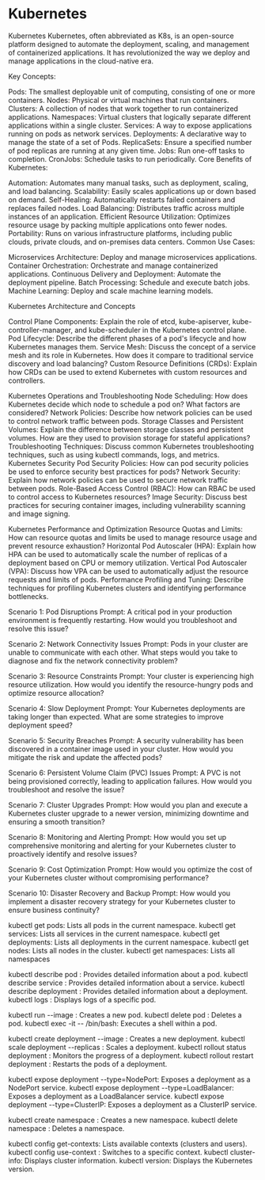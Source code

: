 # Kubernetes
Kubernetes
Kubernetes, often abbreviated as K8s, is an open-source platform designed to automate the deployment, scaling, and management of containerized applications. It has revolutionized the way we deploy and manage applications in the cloud-native era.   

Key Concepts:

Pods: The smallest deployable unit of computing, consisting of one or more containers.
Nodes: Physical or virtual machines that run containers.
Clusters: A collection of nodes that work together to run containerized applications.
Namespaces: Virtual clusters that logically separate different applications within a single cluster.
Services: A way to expose applications running on pods as network services.
Deployments: A declarative way to manage the state of a set of Pods.
ReplicaSets: Ensure a specified number of pod replicas are running at any given time.
Jobs: Run one-off tasks to completion.
CronJobs: Schedule tasks to run periodically.
Core Benefits of Kubernetes:

Automation: Automates many manual tasks, such as deployment, scaling, and load balancing.
Scalability: Easily scales applications up or down based on demand.
Self-Healing: Automatically restarts failed containers and replaces failed nodes.
Load Balancing: Distributes traffic across multiple instances of an application.
Efficient Resource Utilization: Optimizes resource usage by packing multiple applications onto fewer nodes.
Portability: Runs on various infrastructure platforms, including public clouds, private clouds, and on-premises data centers.
Common Use Cases:

Microservices Architecture: Deploy and manage microservices applications.
Container Orchestration: Orchestrate and manage containerized applications.
Continuous Delivery and Deployment: Automate the deployment pipeline.
Batch Processing: Schedule and execute batch jobs.
Machine Learning: Deploy and scale machine learning models.

Kubernetes Architecture and Concepts

Control Plane Components: Explain the role of etcd, kube-apiserver, kube-controller-manager, and kube-scheduler in the Kubernetes control plane.
Pod Lifecycle: Describe the different phases of a pod's lifecycle and how Kubernetes manages them.
Service Mesh: Discuss the concept of a service mesh and its role in Kubernetes. How does it compare to traditional service discovery and load balancing?
Custom Resource Definitions (CRDs): Explain how CRDs can be used to extend Kubernetes with custom resources and controllers.


Kubernetes Operations and Troubleshooting
Node Scheduling: How does Kubernetes decide which node to schedule a pod on? What factors are considered?
Network Policies: Describe how network policies can be used to control network traffic between pods.
Storage Classes and Persistent Volumes: Explain the difference between storage classes and persistent volumes. How are they used to provision storage for stateful applications?
Troubleshooting Techniques: Discuss common Kubernetes troubleshooting techniques, such as using kubectl commands, logs, and metrics.
Kubernetes Security
Pod Security Policies: How can pod security policies be used to enforce security best practices for pods?
Network Security: Explain how network policies can be used to secure network traffic between pods.
Role-Based Access Control (RBAC): How can RBAC be used to control access to Kubernetes resources?
Image Security: Discuss best practices for securing container images, including vulnerability scanning and image signing.


Kubernetes Performance and Optimization
Resource Quotas and Limits: How can resource quotas and limits be used to manage resource usage and prevent resource exhaustion?
Horizontal Pod Autoscaler (HPA): Explain how HPA can be used to automatically scale the number of replicas of a deployment based on CPU or memory utilization.
Vertical Pod Autoscaler (VPA): Discuss how VPA can be used to automatically adjust the resource requests and limits of pods.
Performance Profiling and Tuning: Describe techniques for profiling Kubernetes clusters and identifying performance bottlenecks.

Scenario 1: Pod Disruptions
Prompt: A critical pod in your production environment is frequently restarting. How would you troubleshoot and resolve this issue?

Scenario 2: Network Connectivity Issues
Prompt: Pods in your cluster are unable to communicate with each other. What steps would you take to diagnose and fix the network connectivity problem?

Scenario 3: Resource Constraints
Prompt: Your cluster is experiencing high resource utilization. How would you identify the resource-hungry pods and optimize resource allocation?

Scenario 4: Slow Deployment
Prompt: Your Kubernetes deployments are taking longer than expected. What are some strategies to improve deployment speed?

Scenario 5: Security Breaches
Prompt: A security vulnerability has been discovered in a container image used in your cluster. How would you mitigate the risk and update the affected pods?

Scenario 6: Persistent Volume Claim (PVC) Issues
Prompt: A PVC is not being provisioned correctly, leading to application failures. How would you troubleshoot and resolve the issue?

Scenario 7: Cluster Upgrades
Prompt: How would you plan and execute a Kubernetes cluster upgrade to a newer version, minimizing downtime and ensuring a smooth transition?

Scenario 8: Monitoring and Alerting
Prompt: How would you set up comprehensive monitoring and alerting for your Kubernetes cluster to proactively identify and resolve issues?

Scenario 9: Cost Optimization
Prompt: How would you optimize the cost of your Kubernetes cluster without compromising performance?

Scenario 10: Disaster Recovery and Backup
Prompt: How would you implement a disaster recovery strategy for your Kubernetes cluster to ensure business continuity?

kubectl get pods: Lists all pods in the current namespace.
kubectl get services: Lists all services in the current namespace.
kubectl get deployments: Lists all deployments in the current namespace.
kubectl get nodes: Lists all nodes in the cluster.
kubectl get namespaces: Lists all namespaces

kubectl describe pod <pod-name>: Provides detailed information about a pod.
kubectl describe service <service-name>: Provides detailed information about a service.
kubectl describe deployment <deployment-name>: Provides detailed information about a deployment.
kubectl logs <pod-name>: Displays logs of a specific pod.

kubectl run <pod-name> --image <image-name>: Creates a new pod.
kubectl delete pod <pod-name>: Deletes a pod.
kubectl exec -it <pod-name> -- /bin/bash: Executes a shell within a pod.

kubectl create deployment <deployment-name> --image <image-name>: Creates a new deployment.
kubectl scale deployment <deployment-name> --replicas <number>: Scales a deployment.
kubectl rollout status deployment <deployment-name>: Monitors the progress of a deployment.
kubectl rollout restart deployment <deployment-name>: Restarts the pods of a deployment.

kubectl expose deployment <deployment-name> --type=NodePort: Exposes a deployment as a NodePort service.
kubectl expose deployment <deployment-name> --type=LoadBalancer: Exposes a deployment as a LoadBalancer service.
kubectl expose deployment <deployment-name> --type=ClusterIP: Exposes a deployment as a ClusterIP service.

kubectl create namespace <namespace-name>: Creates a new namespace.
kubectl delete namespace <namespace-name>: Deletes a namespace.

kubectl config get-contexts: Lists available contexts (clusters and users).
kubectl config use-context <context-name>: Switches to a specific context.
kubectl cluster-info: Displays cluster information.
kubectl version: Displays the Kubernetes version.
